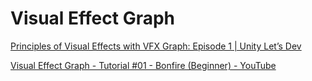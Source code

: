 # Visual Effect Graph

[Principles of Visual Effects with VFX Graph: Episode 1 | Unity Let’s Dev](https://www.youtube.com/watch?v=hXjNC8pNOTE)

[Visual Effect Graph - Tutorial #01 - Bonfire (Beginner) - YouTube](https://www.youtube.com/watch?v=sNJ_SU20-o0)
